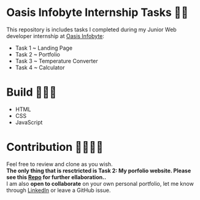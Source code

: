 # Oasis Infobyte Internship Tasks 🐱‍👤
This repository is includes tasks I completed during my Junior Web developer internship at [Oasis Infobyte](https://www.linkedin.com/company/oasis-infobyte/):
<ul>
 
<li>Task 1 ~ Landing Page</li>
<li>Task 2 ~ Portfolio</li>
<li>Task 3 ~ Temperature Converter</li>
<li>Task 4 ~ Calculator</li>
</ul>

# Build 👷🏿‍♂️
<ul>
  <li>HTML</li>
  <li>CSS</li>
  <li>JavaScript</li>
</ul>

# Contribution 🤝🏿🤝🏼
Feel free to review and clone as you wish.<br>
<b>The only thing that is resctricted is Task 2: My porfolio website. Please see this [Repo](https://github.com/PassionOverPain/Tinotenda-Mhedziso/blob/main/README.md) for further ellaboration..</b> <br>
I am  also <b>open to collaborate</b> on your own personal portfolio, let me know through [LinkedIn](https://www.linkedin.com/in/tinotenda-mhedziso/) or leave a GitHub issue.


